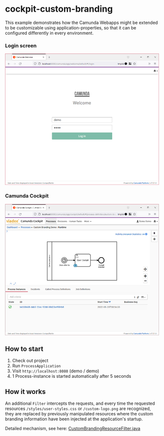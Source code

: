 # cockpit-custom-branding

This example demonstrates how the Camunda Webapps might be extended to be 
customizable using application-properties, so that it can be configured differently in
every environment.

### Login screen
![login][1]

### Camunda Cockpit
![cockpit][2]

## How to start

1. Check out project
2. Run `ProcessApplication`
3. Visit `http://localhost:8080` (demo / demo)
4. 1 Process-instance is started automatically after 5 seconds


## How it works
An additional `Filter` intercepts the requests, and every time the requested resources `/styles/user-styles.css` or `/custom-logo.png`
are recognized, they are replaced by previously manipulated resources where the custom branding information
have been injected at the application's startup.

Detailed mechanism, see here: [CustomBrandingResourceFilter.java](/src/main/java/de/viadee/bpm/camunda/branding/CustomBrandingResourceFilter.java)


[1]: docs/login.png
[2]: docs/cockpit.png
